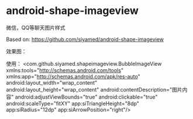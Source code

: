 # android-shape-imageview
微信，QQ等聊天图片样式

Based on: https://github.com/siyamed/android-shape-imageview

效果图：

使用：
<com.github.siyamed.shapeimageview.BubbleImageView
    xmlns:tools="http://schemas.android.com/tools"
    xmlns:app="http://schemas.android.com/apk/res-auto"
    android:layout_width="wrap_content"
    android:layout_height="wrap_content"
    android:contentDescription="图片内容"
    android:adjustViewBounds="true"
    android:clickable="true"
    android:scaleType="fitXY"
    app:siTriangleHeight="8dp"
    app:siRadius="12dp"
    app:siArrowPosition="right"/>
